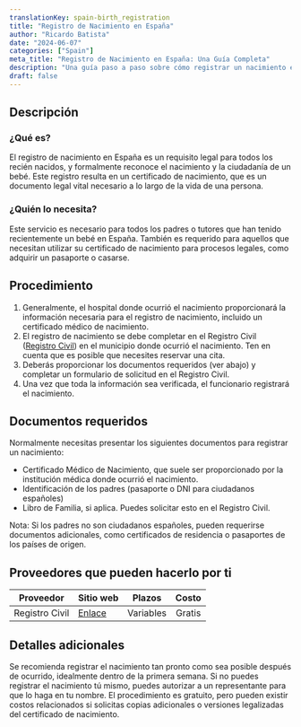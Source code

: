 ```yaml
---
translationKey: spain-birth_registration
title: "Registro de Nacimiento en España"
author: "Ricardo Batista"
date: "2024-06-07"
categories: ["Spain"]
meta_title: "Registro de Nacimiento en España: Una Guía Completa"
description: "Una guía paso a paso sobre cómo registrar un nacimiento en España, incluyendo los documentos requeridos e instituciones relevantes."
draft: false
---
```


## Descripción
### ¿Qué es?
El registro de nacimiento en España es un requisito legal para todos los recién nacidos, y formalmente reconoce el nacimiento y la ciudadanía de un bebé. Este registro resulta en un certificado de nacimiento, que es un documento legal vital necesario a lo largo de la vida de una persona.

### ¿Quién lo necesita?
Este servicio es necesario para todos los padres o tutores que han tenido recientemente un bebé en España. También es requerido para aquellos que necesitan utilizar su certificado de nacimiento para procesos legales, como adquirir un pasaporte o casarse.

## Procedimiento

1. Generalmente, el hospital donde ocurrió el nacimiento proporcionará la información necesaria para el registro de nacimiento, incluido un certificado médico de nacimiento.
2. El registro de nacimiento se debe completar en el Registro Civil ([Registro Civil](https://www.mjusticia.gob.es/BUSCADOR/registrocivil/Index.htm)) en el municipio donde ocurrió el nacimiento. Ten en cuenta que es posible que necesites reservar una cita.
3. Deberás proporcionar los documentos requeridos (ver abajo) y completar un formulario de solicitud en el Registro Civil.
4. Una vez que toda la información sea verificada, el funcionario registrará el nacimiento.

## Documentos requeridos

Normalmente necesitas presentar los siguientes documentos para registrar un nacimiento:

- Certificado Médico de Nacimiento, que suele ser proporcionado por la institución médica donde ocurrió el nacimiento.
- Identificación de los padres (pasaporte o DNI para ciudadanos españoles)
- Libro de Familia, si aplica. Puedes solicitar esto en el Registro Civil.

Nota: Si los padres no son ciudadanos españoles, pueden requerirse documentos adicionales, como certificados de residencia o pasaportes de los países de origen.

## Proveedores que pueden hacerlo por ti

| Proveedor                |     Sitio web                                       |     Plazos       |       Costo      |
| ------------------------- | --------------------------------------------------- |  :-------------: | :-------------: |
| Registro Civil            |  [Enlace](https://www.mjusticia.gob.es/)            |      Variables   |        Gratis     |

## Detalles adicionales
Se recomienda registrar el nacimiento tan pronto como sea posible después de ocurrido, idealmente dentro de la primera semana. Si no puedes registrar el nacimiento tú mismo, puedes autorizar a un representante para que lo haga en tu nombre. El procedimiento es gratuito, pero pueden existir costos relacionados si solicitas copias adicionales o versiones legalizadas del certificado de nacimiento.